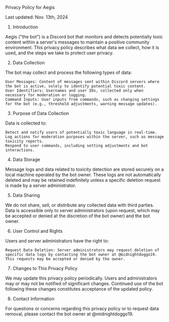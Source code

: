 Privacy Policy for Aegis

Last updated: Nov. 13th, 2024

1. Introduction

Aegis ("the bot") is a Discord bot that monitors and detects potentially toxic content within a server's messages to maintain a positive community environment. This privacy policy describes what data we collect, how it is used, and the steps we take to protect user privacy.

2. Data Collection

The bot may collect and process the following types of data:

    User Messages: Content of messages sent within Discord servers where the bot is active, solely to identify potential toxic content.
    User Identifiers: Usernames and user IDs, collected only when necessary for moderation or logging.
    Command Inputs: User inputs from commands, such as changing settings for the bot (e.g., threshold adjustments, warning message updates).

3. Purpose of Data Collection

Data is collected to:

    Detect and notify users of potentially toxic language in real-time.
    Log actions for moderation purposes within the server, such as message toxicity reports.
    Respond to user commands, including setting adjustments and bot interactions.

4. Data Storage

Message logs and data related to toxicity detection are stored securely on a local machine operated by the bot owner. These logs are not automatically deleted and may be retained indefinitely unless a specific deletion request is made by a server administrator.

5. Data Sharing

We do not share, sell, or distribute any collected data with third parties. Data is accessible only to server administrators (upon request, which may be accepted or denied at the discretion of the bot owner) and the bot owner.

6. User Control and Rights

Users and server administrators have the right to:

    Request Data Deletion: Server administrators may request deletion of specific data logs by contacting the bot owner at @midnightdoggo19. This requests may be accepted or denied by the owner.

7. Changes to This Privacy Policy

We may update this privacy policy periodically. Users and administrators may or may not be notified of significant changes. Continued use of the bot following these changes constitutes acceptance of the updated policy.

8. Contact Information

For questions or concerns regarding this privacy policy or to request data removal, please contact the bot owner at @midnightdoggo19.
